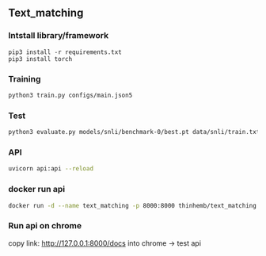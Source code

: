 ## Text_matching


### Intstall library/framework
	pip3 install -r requirements.txt 
	pip3 install torch
### Training
``` bash
python3 train.py configs/main.json5
``` 

### Test
``` bash
python3 evaluate.py models/snli/benchmark-0/best.pt data/snli/train.txt 
```

### API
``` bash
uvicorn api:api --reload
```

### docker run api 
``` bash
docker run -d --name text_matching -p 8000:8000 thinhemb/text_matching
```

### Run api on chrome
copy link: http://127.0.0.1:8000/docs 
into chrome -> test api

